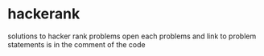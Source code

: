 # hackerank
 solutions to hacker rank problems
open each problems and link to problem statements is in the comment of the code
